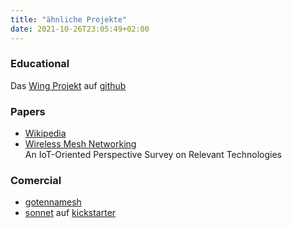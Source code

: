```yaml
---
title: "ähnliche Projekte"
date: 2021-10-26T23:05:49+02:00
---
```

### Educational 
Das [Wing Projekt](http://www.wing-project.org/)
auf [github](https://github.com/wing-project/wing-project.github.io/wiki)
### Papers
- [Wikipedia](https://en.wikipedia.org/wiki/Mesh_networking)
- [Wireless Mesh Networking](https://www.mdpi.com/1999-5903/11/4/99)<br>
  An IoT-Oriented Perspective Survey on Relevant Technologies 
### Comercial
- [gotennamesh](https://gotennamesh.com)
- [sonnet](http://www.sonnetlabs.com/) auf
  [kickstarter](https://www.kickstarter.com/projects/sonnet/sonnet-decentralized-mobile-communication)
